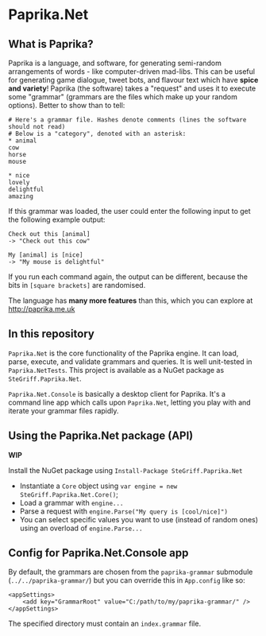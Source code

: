 # Paprika.Net

## What is Paprika?

Paprika is a language, and software, for generating semi-random arrangements of words - like computer-driven mad-libs. This can be useful for generating game dialogue, tweet bots, and flavour text which have **spice and variety**! Paprika (the software) takes a "request" and uses it to execute some "grammar" (grammars are the files which make up your random options). Better to show than to tell:

	# Here's a grammar file. Hashes denote comments (lines the software should not read)
	# Below is a "category", denoted with an asterisk:
	* animal
	cow
	horse
	mouse
	
	* nice
	lovely
	delightful
	amazing
	
If this grammar was loaded, the user could enter the following input to get the following example output:

	Check out this [animal]
	-> "Check out this cow"
	
	My [animal] is [nice]
	-> "My mouse is delightful"
	
If you run each command again, the output can be different, because the bits in `[square brackets]` are randomised.

The language has **many more features** than this, which you can explore at <http://paprika.me.uk>


## In this repository

`Paprika.Net` is the core functionality of the Paprika engine. It can load, parse, execute, and validate grammars and queries. It is well unit-tested in `Paprika.NetTests`. This project is available as a NuGet package as `SteGriff.Paprika.Net`.

`Paprika.Net.Console` is basically a desktop client for Paprika. It's a command line app which calls upon `Paprika.Net`, letting you play with and iterate your grammar files rapidly. 


## Using the Paprika.Net package (API)

**WIP**

Install the NuGet package using `Install-Package SteGriff.Paprika.Net`

 * Instantiate a `Core` object using `var engine = new SteGriff.Paprika.Net.Core()`;
 * Load a grammar with `engine...`
 * Parse a request with `engine.Parse("My query is [cool/nice]")`
 * You can select specific values you want to use (instead of random ones) using an overload of `engine.Parse...`

 
## Config for Paprika.Net.Console app

By default, the grammars are chosen from the `paprika-grammar` submodule (`../../paprika-grammar/`) but you can override this in `App.config` like so:

	<appSettings>
		<add key="GrammarRoot" value="C:/path/to/my/paprika-grammar/" />
	</appSettings>
	
The specified directory must contain an `index.grammar` file.

[pap]: http://github.com/stegriff/paprika